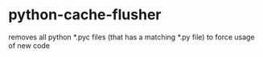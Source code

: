 # python-cache-flusher
removes all python *.pyc files (that has a matching *.py file)  to force usage of new code
